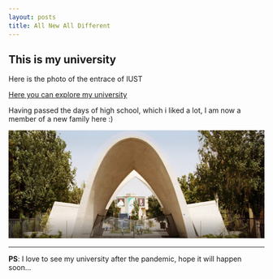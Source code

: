 ```yaml
---
layout: posts
title: All New All Different
---
```


## This is my university
Here is the photo of the entrace of IUST

[Here you can explore my university](http://vt.iust.ac.ir)

Having passed the days of high school, which i liked a lot, I am now a member of a new family here :)



![alt text](../assets/images/unnamed.jpg "A new stage of life")

---
**PS**: I love to see my university after the pandemic, hope it will happen soon...

